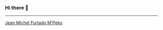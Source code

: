 ### Hi there 👋
***


<div class="badge-base LI-profile-badge" data-locale="en_US" data-size="medium" data-theme="dark" data-type="VERTICAL" data-vanity="jean-furtado" data-version="v1"><a class="badge-base__link LI-simple-link" href="https://br.linkedin.com/in/jean-furtado?trk=profile-badge">Jean Michel Furtado M'Peko</a></div>
   

<!--
**furtadojean/furtadojean** is a ✨ _special_ ✨ repository because its `README.md` (this file) appears on your GitHub profile.

Here are some ideas to get you started:

- 🔭 I’m currently working on ...
- 🌱 I’m currently learning ...
- 👯 I’m looking to collaborate on ...
- 🤔 I’m looking for help with ...
- 💬 Ask me about ...
- 📫 How to reach me: ...
- 😄 Pronouns: ...
- ⚡ Fun fact: ...
-->
